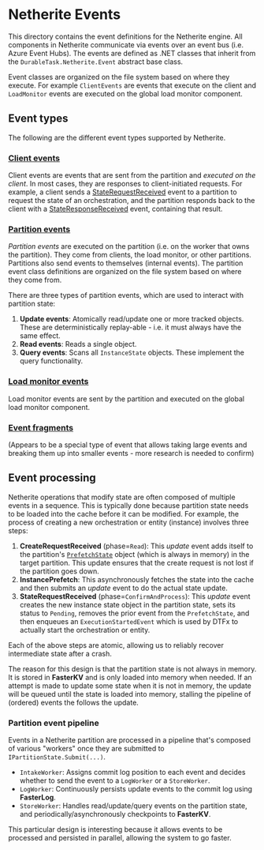 # Netherite Events

This directory contains the event definitions for the Netherite engine. All components in Netherite communicate via events over an event bus (i.e. Azure Event Hubs). The events are defined as .NET classes that inherit from the `DurableTask.Netherite.Event` abstract base class.

Event classes are organized on the file system based on where they execute. For example `ClientEvents` are events that execute on the client and `LoadMonitor` events are executed on the global load monitor component.

## Event types

The following are the different event types supported by Netherite.

### [Client events](./ClientEvents/)

Client events are events that are sent from the partition and *executed on the client*. In most cases, they are responses to client-initiated requests. For example, a client sends a [StateRequestReceived](./PartitionEvents/External/FromClients/StateRequestReceived.cs) event to a partition to request the state of an orchestration, and the partition responds back to the client with a [StateResponseReceived](./ClientEvents/StateResponseReceived.cs) event, containing that result.

### [Partition events](./PartitionEvents/)

*Partition events* are executed on the partition (i.e. on the worker that owns the partition). They come from clients, the load monitor, or other partitions. Partitions also send events to themselves (internal events). The partition event class definitions are organized on the file system based on where they come from.

There are three types of partition events, which are used to interact with partition state:

1. **Update events**: Atomically read/update one or more tracked objects. These are deterministically replay-able - i.e. it must always have the same effect.
2. **Read events**: Reads a single object.
3. **Query events**: Scans all `InstanceState` objects. These implement the query functionality.

### [Load monitor events](./LoadMonitorEvents/)

Load monitor events are sent by the partition and executed on the global load monitor component.

### [Event fragments](./Fragments/)

(Appears to be a special type of event that allows taking large events and breaking them up into smaller events - more research is needed to confirm)

## Event processing

Netherite operations that modify state are often composed of multiple events in a sequence. This is typically done because partition state needs to be loaded into the cache before it can be modified. For example, the process of creating a new orchestration or entity (instance) involves three steps:

1. **CreateRequestReceived** (phase=`Read`): This *update* event adds itself to the partition's [`PrefetchState`](../PartitionState/PrefetchState.cs) object (which is always in memory) in the target partition. This update ensures that the create request is not lost if the partition goes down.
1. **InstancePrefetch**: This asynchronously fetches the state into the cache and then submits an *update* event to do the actual state update.
1. **StateRequestReceived** (phase=`ConfirmAndProcess`): This *update* event creates the new instance state object in the partition state, sets its status to `Pending`, removes the prior event from the `PrefetchState`, and then enqueues an `ExecutionStartedEvent` which is used by DTFx to actually start the orchestration or entity.

Each of the above steps are atomic, allowing us to reliably recover intermediate state after a crash.

The reason for this design is that the partition state is not always in memory. It is stored in **FasterKV** and is only loaded into memory when needed. If an attempt is made to update some state when it is not in memory, the update will be queued until the state is loaded into memory, stalling the pipeline of (ordered) events the follows the update.

### Partition event pipeline

Events in a Netherite partition are processed in a pipeline that's composed of various "workers" once they are submitted to `IPartitionState.Submit(...)`.

* `IntakeWorker`: Assigns commit log position to each event and decides whether to send the event to a `LogWorker` or a `StoreWorker`.
* `LogWorker`: Continuously persists update events to the commit log using **FasterLog**.
* `StoreWorker`: Handles read/update/query events on the partition state, and periodically/asynchronously checkpoints to **FasterKV**.

This particular design is interesting because it allows events to be processed and persisted in parallel, allowing the system to go faster.
